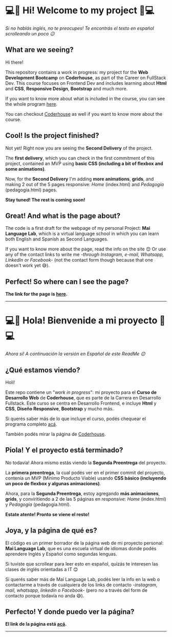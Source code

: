 # 💻🚀 Hi! Welcome to my project 🚀💻

_Si no hablás inglés, no te preocupes! Te encontrás el texto en español scrolleando un poco 😉_

## What are we seeing?

Hi there! 

This repository contains a work in progress: my project for the **Web Development Bootcamp** on **Coderhouse**, as part of the Career on FullStack Dev. This course focuses on Frontend Dev and includes learning about **Html** and **CSS**, **Responsive Design**, **Bootstrap** and much more. 

If you want to know more about what is included in the course, you can see the whole program [here](https://drive.google.com/file/d/1Zl8c2cqUin3_GGgRM2kbjL1Q1MWgNEUu/view). 

You can checkout [Coderhouse](https://www.coderhouse.com/) as well if you want to know more about the course.


## Cool! Is the project finished?

Not yet! Right now you are seeing the  **Second Delivery** of the project. 

The **first delivery**, which you can check in the first commitment of this project, contained an MVP using **basic CSS (including a bit of flexbox and some animations)**.

Now, for the **Second Delivery** I'm adding **more animations**, **grids**, and making 2 out of the 5 pages responsive: _Home_  (index.html) and _Pedagogía_ (pedagogia.html) pages.

**Stay tuned! The rest is coming soon!**

## Great! And what is the page about?

The code is a first draft for the webpage of my personal Project: __Mai Language Lab__, which is a virtual language school in which you can learn both English and Spanish as Second Languages. 

If you want to know more about the page, read the info on the site 😊 Or use any of the contact links to write me _-through Instagram, e-mail, Whatsapp, LinkedIn or Facebook-_ (not the contact form though because that one doesn't work yet 😅). 
 


## Perfect! So where can I see the page?

**The link for the page is [here](https://pip.pypa.io/en/stable/).**

---
# 💻🚀 Hola! Bienvenide a mi proyecto 🚀💻
_Ahora sí! A continuación la versión en Español de este ReadMe 😊_

## ¿Qué estamos viendo?

Holi! 

Este repo contiene un "_work in progress_": mi proyecto para el **Curso de Desarrollo Web** de **Coderhouse**, que es parte de la Carrera en Desarrollo Fullstack. Este curso se centra en Desarrollo Frontend, e incluye **Html** y **CSS**, **Diseño Responsive**, **Bootstrap** y mucho más. 

Si querés saber más de lo que incluye el curso, podés chequear el programa completo [acá](https://drive.google.com/file/d/1Zl8c2cqUin3_GGgRM2kbjL1Q1MWgNEUu/view). 

También podés mirar la página de [Coderhouse](https://www.coderhouse.com/).


## Piola! Y el proyecto está terminado?

No todavía! Ahora mismo estás viendo la  **Segunda Preentrega** del proyecto. 

La **primera preentrega**, la cual podés ver en el primer commit del proyecto, contenía un MVP (Mínimo Producto Viable) usando **CSS básico (incluyendo un poco de flexbox y algunas animaciones)**.

Ahora, para la **Segunda Preentrega**, estoy agregando **más animaciones**, **grids**, y conviritiendo a 2 de las 5 páginas en *responsive*: _Home_  (index.html) y _Pedagogía_ (pedagogia.html).

**Estate atente! Pronto se viene el resto!**

## Joya, y la página de qué es?

El código es un primer borrador de la página web de mi proyecto personal: __Mai Language Lab__, que es una escuela virtual de idiomas donde podés aprendere Inglés y Español como segundas lenguas. 

Si tuviste que scrollear para leer esto en español, quizás te interesen las clases de inglés orientadas a IT 😊

Si querés saber más de Mai Language Lab, podés leer la info en la web o  contactarme a través de cualquiera de los links de contacto _-instagram, mail, whatsapp, linkedin o Facebook-_ (pero no a través del form de contacto porque todavía no anda 😅). 


## Perfecto! Y donde puedo ver la página?

**El link de la página está [acá](https://pip.pypa.io/en/stable/).**

---